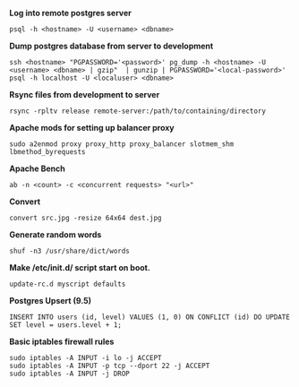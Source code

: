 **Log into remote postgres server**

`psql -h <hostname> -U <username> <dbname>`

**Dump postgres database from server to development**

`
ssh <hostname>
    "PGPASSWORD='<password>' pg_dump -h <hostname> -U <username> <dbname> | gzip" 
    | gunzip | PGPASSWORD='<local-password>' psql -h localhost -U <localuser> <dbname>
`

**Rsync files from development to server**

`rsync -rpltv release remote-server:/path/to/containing/directory`

**Apache mods for setting up balancer proxy**

`sudo a2enmod proxy proxy_http proxy_balancer slotmem_shm lbmethod_byrequests`

**Apache Bench**

`ab -n <count> -c <concurrent requests> "<url>"`

**Convert**

`convert src.jpg -resize 64x64 dest.jpg`

**Generate random words**

`shuf -n3 /usr/share/dict/words`

**Make /etc/init.d/ script start on boot.**

`update-rc.d myscript defaults`

**Postgres Upsert (9.5)**

`INSERT INTO users (id, level) VALUES (1, 0) ON CONFLICT (id) DO UPDATE SET level = users.level + 1;`

**Basic iptables firewall rules**

```sudo iptables -A INPUT -m conntrack --ctstate ESTABLISHED,RELATED -j ACCEPT
sudo iptables -A INPUT -i lo -j ACCEPT
sudo iptables -A INPUT -p tcp --dport 22 -j ACCEPT
sudo iptables -A INPUT -j DROP
```
